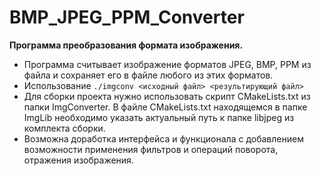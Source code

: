 # BMP_JPEG_PPM_Converter

**Программа преобразования формата изображения.**

* Программа считывает изображение форматов JPEG, BMP, PPM из файла и сохраняет его в файле любого из этих
  форматов.
* Использование `./imgconv <исходный файл> <результирующий файл>`
* Для сборки проекта нужно использовать скрипт CMakeLists.txt из папки ImgConverter. В файле CMakeLists.txt
  находящемся в папке ImgLib необходимо указать актуальный путь к папке libjpeg из комплекта сборки.
* Возможна доработка интерфейса и функционала с добавлением возможности применения фильтров и операций поворота,
  отражения изображения.

